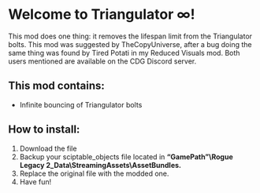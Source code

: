 # Welcome to Triangulator ∞!
This mod does one thing: it removes the lifespan limit from the Triangulator bolts.
This mod was suggested by TheCopyUniverse, after a bug doing the same thing was found by Tired Potati in my Reduced Visuals mod.
Both users mentioned are available on the CDG Discord server.

## This mod contains:
- Infinite bouncing of Triangulator bolts

## How to install:
1. Download the file
2. Backup your sciptable_objects file located in **“GamePath”\Rogue Legacy 2_Data\StreamingAssets\AssetBundles.**
3. Replace the original file with the modded one.
4. Have fun!